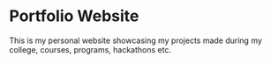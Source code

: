 # Portfolio Website
This is my personal website showcasing my projects made during my college, courses, programs, hackathons etc.
